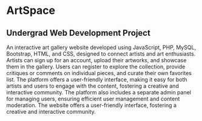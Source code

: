 # ArtSpace
## Undergrad Web Development Project
An interactive art gallery website developed using JavaScript, PHP, MySQL, Bootstrap, HTML, and CSS, designed to connect artists and art enthusiasts. Artists can sign up for an account, upload their artworks, and showcase them in the gallery. Users can register to explore the collection, provide critiques or comments on individual pieces, and curate their own favorites list. The platform offers a user-friendly interface, making it easy for both artists and users to engage with the content, fostering a creative and interactive community.
 The platform also includes a separate admin panel for managing users, ensuring efficient user management and content moderation. The website offers a user-friendly interface, fostering a creative and interactive community.
